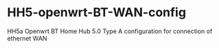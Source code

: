 # HH5-openwrt-BT-WAN-config
HH5a Openwrt BT Home Hub 5.0 Type A configuration for connection of ethernet WAN
